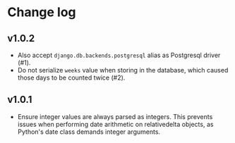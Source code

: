# Change log

## v1.0.2

* Also accept `django.db.backends.postgresql` alias as Postgresql driver (#1).
* Do not serialize `weeks` value when storing in the database, which caused those days to be counted twice (#2).

## v1.0.1

* Ensure integer values are always parsed as integers.  This prevents
issues when performing date arithmetic on relativedelta objects, as
Python's date class demands integer arguments.
